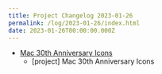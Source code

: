 ```yaml
---
title: Project Changelog 2023-01-26
permalink: /log/2023-01-26/index.html
date: 2023-01-26T00:00:00.000Z
---
```


- [Mac 30th Anniversary Icons](https://rknightuk.github.io/mac-30-font-svg/) 
    - [project] Mac 30th Anniversary Icons